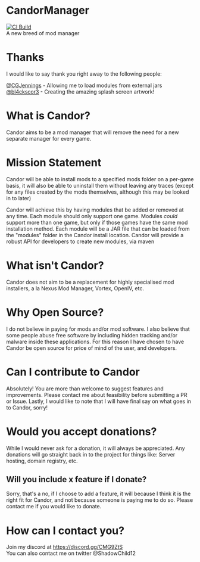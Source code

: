 # CandorManager 
[ ![CI Build](https://github.com/InnoxiumTech/CandorManager/workflows/Java%20CI%20with%20Gradle/badge.svg) ](https://github.com/InnoxiumTech/CandorManager) <br>
A new breed of mod manager

# Thanks
I would like to say thank you right away to the following people:

[@CGJennings](https://github.com/CGJennings/jar-loader) - Allowing me to load modules from external jars  
[@bl4ckscor3](https://github.com/bl4ckscor3) - Creating the amazing splash screen artwork!

# What is Candor?
Candor aims to be a mod manager that will remove the need 
for a new separate manager for every game.

# Mission Statement
Candor will be able to install mods to a specified mods folder on a per-game basis,
it will also be able to uninstall them without leaving any traces 
(except for any files created by the mods themselves, although this may be looked in to later)

Candor will achieve this by having modules that be added or removed at any time.
Each module should only support one game.
Modules _could_ support more than one game, but only if those games have the same mod installation method.
Each module will be a JAR file that can be loaded from the "modules" folder in the Candor install location.
Candor will provide a robust API for developers to create new modules, via maven

# What isn't Candor?
Candor does not aim to be a replacement for highly specialised mod installers, a la Nexus Mod Manager, Vortex, OpenIV, etc.

# Why Open Source?
I do not believe in paying for mods and/or mod software.
I also believe that some people abuse free software by including hidden tracking and/or malware inside these applications.
For this reason I have chosen to have Candor be open source for price of mind of the user, and developers.

# Can I contribute to Candor
Absolutely! You are more than welcome to suggest features and improvements.
Please contact me about feasibility before submitting a PR or Issue.
Lastly, I would like to note that I will have final say on what goes in to Candor, sorry!

# Would you accept donations?
While I would never ask for a donation, it will always be appreciated.
Any donations will go straight back in to the project for things like:
Server hosting, domain registry, etc.

## Will you include x feature if I donate?
Sorry, that's a no, if I choose to add a feature, it will because I think it is the right fit for Candor,
and not because someone is paying me to do so.
Please contact me if you would like to donate.

# How can I contact you?
Join my discord at https://discord.gg/CMG9ZtS  
You can also contact me on twitter @ShadowChild12
